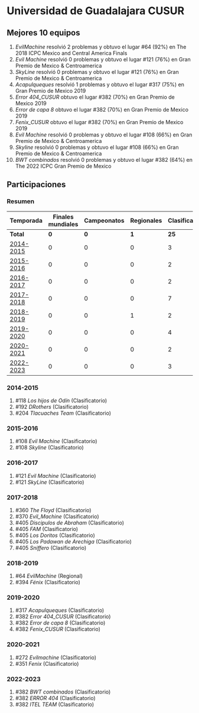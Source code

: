 ---
---

# Universidad de Guadalajara CUSUR

## Mejores 10 equipos

1. _EvilMachine_ resolvió 2 problemas y obtuvo el lugar #64 (92%) en The 2018 ICPC Mexico and Central America Finals
1. _Evil Machine_ resolvió 0 problemas y obtuvo el lugar #121 (76%) en Gran Premio de Mexico & Centroamerica
1. _SkyLine_ resolvió 0 problemas y obtuvo el lugar #121 (76%) en Gran Premio de Mexico & Centroamerica
1. _Acapulqueques_ resolvió 1 problemas y obtuvo el lugar #317 (75%) en Gran Premio de Mexico 2019
1. _Error 404_CUSUR_ obtuvo el lugar #382 (70%) en Gran Premio de Mexico 2019
1. _Error de capa 8_ obtuvo el lugar #382 (70%) en Gran Premio de Mexico 2019
1. _Fenix_CUSUR_ obtuvo el lugar #382 (70%) en Gran Premio de Mexico 2019
1. _Evil Machine_ resolvió 0 problemas y obtuvo el lugar #108 (66%) en Gran Premio de Mexico & Centroamerica
1. _Skyline_ resolvió 0 problemas y obtuvo el lugar #108 (66%) en Gran Premio de Mexico & Centroamerica
1. _BWT combinados_ resolvió 0 problemas y obtuvo el lugar #382 (64%) en The 2022 ICPC Gran Premio de Mexico

## Participaciones

### Resumen

| Temporada | Finales mundiales | Campeonatos | Regionales | Clasificatorios | Equipos |
| --- | --- | --- | --- | --- | --- |
| **Total** | **0** | **0** | **1** | **25** | **25** |
| [2014-2015](#2014-2015) | 0 | 0 | 0 | 3 | 3 |
| [2015-2016](#2015-2016) | 0 | 0 | 0 | 2 | 2 |
| [2016-2017](#2016-2017) | 0 | 0 | 0 | 2 | 2 |
| [2017-2018](#2017-2018) | 0 | 0 | 0 | 7 | 7 |
| [2018-2019](#2018-2019) | 0 | 0 | 1 | 2 | 2 |
| [2019-2020](#2019-2020) | 0 | 0 | 0 | 4 | 4 |
| [2020-2021](#2020-2021) | 0 | 0 | 0 | 2 | 2 |
| [2022-2023](#2022-2023) | 0 | 0 | 0 | 3 | 3 |

### 2014-2015

1. #118 _Los hijos de Odín_ (Clasificatorio)
1. #192 _DRothers_ (Clasificatorio)
1. #204 _Tlacuaches Team_ (Clasificatorio)

### 2015-2016

1. #108 _Evil Machine_ (Clasificatorio)
1. #108 _Skyline_ (Clasificatorio)

### 2016-2017

1. #121 _Evil Machine_ (Clasificatorio)
1. #121 _SkyLine_ (Clasificatorio)

### 2017-2018

1. #360 _The Floyd_ (Clasificatorio)
1. #370 _Evil_Machine_ (Clasificatorio)
1. #405 _Discipulos de Abraham_ (Clasificatorio)
1. #405 _FAM_ (Clasificatorio)
1. #405 _Los Doritos_ (Clasificatorio)
1. #405 _Los Padawan de Arechiga_ (Clasificatorio)
1. #405 _Sniffero_ (Clasificatorio)

### 2018-2019

1. #64 _EvilMachine_ (Regional)
1. #394 _Fénix_ (Clasificatorio)

### 2019-2020

1. #317 _Acapulqueques_ (Clasificatorio)
1. #382 _Error 404_CUSUR_ (Clasificatorio)
1. #382 _Error de capa 8_ (Clasificatorio)
1. #382 _Fenix_CUSUR_ (Clasificatorio)

### 2020-2021

1. #272 _Evilmachine_ (Clasificatorio)
1. #351 _Fenix_ (Clasificatorio)

### 2022-2023

1. #382 _BWT combinados_ (Clasificatorio)
1. #382 _ERROR 404_ (Clasificatorio)
1. #382 _ITEL TEAM_ (Clasificatorio)



